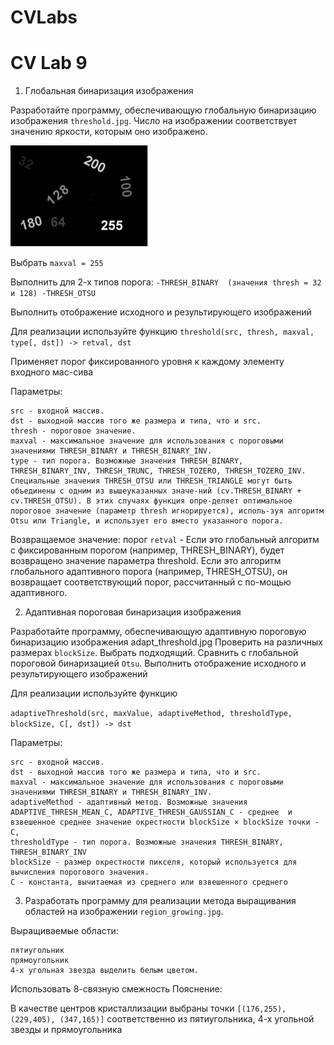 # CVLabs
# CV Lab 9

1. Глобальная бинаризация изображения

Разработайте программу, обеспечивающую глобальную бинаризацию изображения `threshold.jpg`. Число на изображении соответствует значению яркости, которым оно изображено.

![threshold.jpg](threshold.jpg)

Выбрать `maxval = 255`

Выполнить для 2-х типов порога:
`-THRESH_BINARY  (значения thresh = 32 и 128)
-THRESH_OTSU`

Выполнить отображение исходного и результирующего изображений

Для реализации используйте функцию
`threshold(src, thresh, maxval, type[, dst]) -> retval, dst` 

Применяет порог фиксированного уровня к каждому элементу входного мас-сива

Параметры:

    src - входной массив.
    dst - выходной массив того же размера и типа, что и src.
    thresh - пороговое значение.
    maxval - максимальное значение для использования с пороговыми значениями THRESH_BINARY и THRESH_BINARY_INV.
    type - тип порога. Возможные значения THRESH_BINARY, THRESH_BINARY_INV, THRESH_TRUNC, THRESH_TOZERO, THRESH_TOZERO_INV. Специальные значения THRESH_OTSU или THRESH_TRIANGLE могут быть объединены с одним из вышеуказанных значе-ний (cv.THRESH_BINARY + cv.THRESH_OTSU). В этих случаях функция опре-деляет оптимальное пороговое значение (параметр thresh игнорируется), исполь-зуя алгоритм Otsu или Triangle, и использует его вместо указанного порога.
Возвращаемое значение:
    порог `retval` - Если это глобальный алгоритм с фиксированным порогом (например, THRESH_BINARY), будет возвращено значение параметра threshold.
    Если это алгоритм глобального адаптивного порога (например, THRESH_OTSU), он возвращает соответствующий порог, рассчитанный с по-мощью адаптивного.

2. Адаптивная пороговая бинаризация изображения

Разработайте программу, обеспечивающую адаптивную пороговую бинаризацию изображения adapt_threshold.jpg
Проверить на различных размерах `blockSize`. Выбрать подходящий.
Сравнить с глобальной пороговой бинаризацией `Otsu`.
Выполнить отображение исходного и результирующего изображений

Для реализации используйте функцию

`adaptiveThreshold(src, maxValue, adaptiveMethod, thresholdType, blockSize, C[, dst]) -> dst`

Параметры:

    src - входной массив.
    dst - выходной массив того же размера и типа, что и src.
    maxval - максимальное значение для использования с пороговыми значениями THRESH_BINARY и THRESH_BINARY_INV.
    adaptiveMethod - адаптивный метод. Возможные значения ADAPTIVE_THRESH_MEAN_C, ADAPTIVE_THRESH_GAUSSIAN_C - среднее  и взвешенное среднее значение окрестности blockSize × blockSize точки - C,
    thresholdType - тип порога. Возможные значения THRESH_BINARY, THRESH_BINARY_INV
    blockSize - размер окрестности пикселя, который используется для вычисления порогового значения.
    C - константа, вычитаемая из среднего или взвешенного среднего

3. Разработать программу для реализации метода выращивания областей на изображении `region_growing.jpg`.

Выращиваемые области:

    пятиугольник
    прямоугольник
    4-х угольная звезда выделить белым цветом. 

Использовать 8-связную смежность
Пояснение:

В качестве центров кристаллизации выбраны точки `[(176,255), (229,405), (347,165)]` соответственно из пятиугольника, 4-х угольной звезды и прямоугольника
